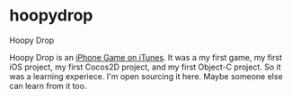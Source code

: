 hoopydrop
=========

Hoopy Drop

Hoopy Drop is an [iPhone Game on iTunes](https://itunes.apple.com/us/app/hoopy-drop/id581589913?mt=8). It was a my first game, my first iOS project, my first Cocos2D project, and my first Object-C project. So it was a learning experiece. I'm open sourcing it here. Maybe someone else can learn from it too.
